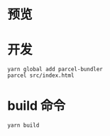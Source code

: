 # 预览

# 开发

```
yarn global add parcel-bundler
parcel src/index.html

```

# build 命令

```
yarn build
```
